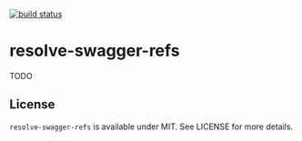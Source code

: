[![build status](https://secure.travis-ci.org/bebraw/resolve-swagger-refs.png)](http://travis-ci.org/bebraw/resolve-swagger-refs)
# resolve-swagger-refs

TODO

## License

`resolve-swagger-refs` is available under MIT. See LICENSE for more details.


